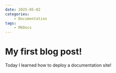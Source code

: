 ```yaml
---
date: 2025-05-02
categories:
    - Documentation
tags:
    - MkDocs
---
```


# My first blog post!

Today I learned how to deploy a documentation site!